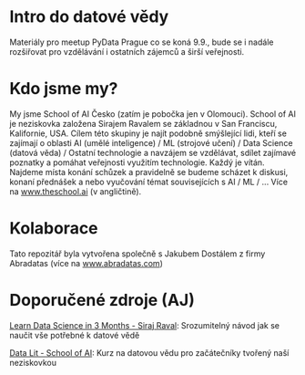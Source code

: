 # Intro do datové vědy

Materiály pro meetup PyData Prague co se koná 9.9., bude se i nadále rozšiřovat pro vzdělávání i ostatních zájemců a širší veřejnosti. 

# Kdo jsme my?

My jsme School of AI Česko (zatím je pobočka jen v Olomouci). School of AI je neziskovka založena Sirajem Ravalem se základnou v San Franciscu, Kalifornie, USA. Cílem této skupiny je najít podobně smýšlející lidi, kteří se zajímají o oblasti AI (umělé inteligence) / ML (strojové učení) / Data Science (datová věda) / Ostatní technologie a navzájem se vzdělávat, sdílet zajímavé poznatky a pomáhat veřejnosti využitím technologie. Každý je vítán. Najdeme místa konání schůzek a pravidelně se budeme scházet k diskusi, konaní přednášek a nebo vyučování témat souvisejících s AI / ML / ... Více na www.theschool.ai (v angličtině).

# Kolaborace

Tato repozitář byla vytvořena společně s Jakubem Dostálem z firmy Abradatas (více na www.abradatas.com)

# Doporučené zdroje (AJ)

[Learn Data Science in 3 Months - Siraj Raval](https://github.com/llSourcell/Learn_Data_Science_in_3_Months): Srozumitelný návod jak se naučit vše potřebné k datové vědě

[Data Lit - School of AI](https://www.theschool.ai/courses/data-lit/): Kurz na datovou vědu pro začátečníky tvořený naší neziskovkou
